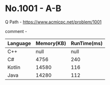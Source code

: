 # No.1001 - A-B
Q Path - https://www.acmicpc.net/problem/1001

comment - 

Language | Memory(KB) | RunTime(ms)
------------ | ------------- | ------
C++ | null | null 
C# | 4756 | 240
Kotlin | 14580 | 116
Java | 14280 | 112 